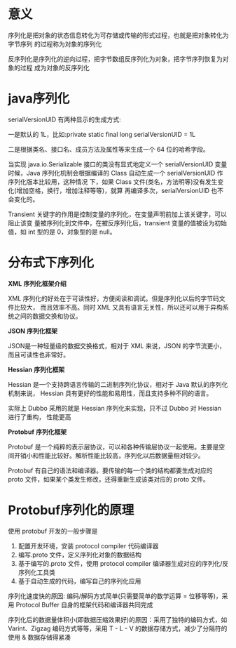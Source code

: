 # 意义

序列化是把对象的状态信息转化为可存储或传输的形式过程，也就是把对象转化为字节序列
的过程称为对象的序列化

反序列化是序列化的逆向过程，把字节数组反序列化为对象，把字节序列恢复为对象的过程
成为对象的反序列化

# java序列化

serialVersionUID 有两种显示的生成方式:

一是默认的 1L，比如:private static final long serialVersionUID = 1L

二是根据类名、接口名、成员方法及属性等来生成一个 64 位的哈希字段。

当实现 java.io.Serializable 接口的类没有显式地定义一个 serialVersionUID 变量时候，Java 序列化机制会根据编译的 Class 自动生成一个 serialVersionUID 作序列化版本比较用，这种情况 下，如果 Class 文件(类名，方法明等)没有发生变化(增加空格，换行，增加注释等等)，就算 再编译多次，serialVersionUID 也不会变化的。

Transient 关键字的作用是控制变量的序列化，在变量声明前加上该关键字，可以阻止该变 量被序列化到文件中，在被反序列化后，transient 变量的值被设为初始值，如 int 型的是 0，对象型的是 null。

# 分布式下序列化

**XML** **序列化框架介绍**

XML 序列化的好处在于可读性好，方便阅读和调试。但是序列化以后的字节码文件比较大， 而且效率不高。同时 XML 又具有语言无关性，所以还可以用于异构系统之间的数据交换和协议。

**JSON** **序列化框架**

JSON是一种轻量级的数据交换格式，相对于 XML 来说，JSON 的字节流更小，而且可读性也非常好。

**Hessian** **序列化框架**

Hessian 是一个支持跨语言传输的二进制序列化协议，相对于 Java 默认的序列化机制来说， Hessian 具有更好的性能和易用性，而且支持多种不同的语言。

实际上 Dubbo 采用的就是 Hessian 序列化来实现，只不过 Dubbo 对 Hessian 进行了重构， 性能更高

**Protobuf** **序列化框架**

Protobuf 是一个纯粹的表示层协议，可以和各种传输层协议一起使用。主要是空间开销小和性能比较好。解析性能比较高，序列化以后数据量相对较少。

 Protobuf 有自己的语法和编译器。要传输的每一个类的结构都要生成对应的 proto 文件，如果某个类发生修改，还得重新生成该类对应的 proto 文件。

# Protobuf序列化的原理

使用 protobuf 开发的一般步骤是

1. 配置开发环境，安装 protocol compiler 代码编译器
2. 编写.proto 文件，定义序列化对象的数据结构
3. 基于编写的.proto 文件，使用 protocol compiler 编译器生成对应的序列化/反序列化工具类
4. 基于自动生成的代码，编写自己的序列化应用

序列化速度快的原因: 编码/解码方式简单(只需要简单的数学运算 = 位移等等)，采用 Protocol Buffer 自身的框架代码和编译器共同完成

序列化后的数据量体积小(即数据压缩效果好)的原因：采用了独特的编码方式，如 Varint、Zigzag 编码方式等等，采用 T - L - V 的数据存储方式，减少了分隔符的使用 & 数据存储得紧凑